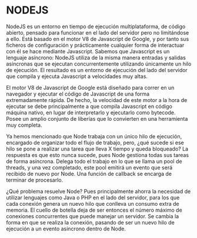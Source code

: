 # NODEJS

NodeJS es un entorno en tiempo de ejecución multiplataforma, de código abierto, pensado para funcionar en el lado del servidor pero no limitándose a ello. Está basado en el motor V8 de Javascript de Google, y por tanto sus ficheros de configuración y prácticamente cualquier forma de interactuar con él se hace mediante Javascript. Sabemos que Javascript es un lenguaje asíncrono: NodeJS utiliza de la misma manera entradas y salidas asíncronas que se ejecutan concurrentemente utilizando únicamente un hilo de ejecución. El resultado es un entorno de ejecución del lado del servidor que compila y ejecuta Javascript a velocidades muy altas.

El motor V8 de Javascript de Google está diseñado para correr en un navegador y ejecutar el código de Javascript de una forma extremadamente rápida. De hecho, la velocidad de este motor a la hora de ejecutar se debe principalmente a que compila Javascript en código máquina nativo, en lugar de interpretarlo y ejecutarlo como bytecode. Posee un amplio conjunto de liberías que lo convierten en una herramienta muy completa.

Ya hemos mencionado que Node trabaja con un único hilo de ejecución, encargado de organizar todo el flujo de trabajo, pero, ¿qué sucede si ese hilo se pone a realizar una tarea que lleva X tiempo y queda bloqueado? La respuesta es que esto nunca sucede, pues Node gestiona todas sus tareas de forma asíncrona. Delega todo el trabajo en lo que se llama un pool de threads, y una vez completado, este pool emitirá un evento que será recibido de nuevo por Node. Una función de callback se encarga de terminar de procesarlo.

¿Qué problema resuelve Node? Pues principalmente ahorra la necesidad de utilizar lenguajes como Java o PHP en el lado del servidor, para los que cada conexión genera un nuevo hilo que conlleva un consumo extra de memoria. El cuello de botella deja de ser entonces el número máximo de conexiones concurrentes que puede manejar un servidor. Se cambia la forma en que se realiza la conexión, pasando de ser un nuevo hilo de ejecución a un evento asíncrono dentro de Node.


